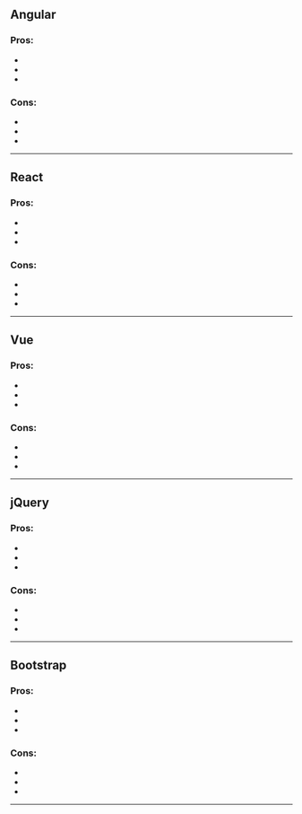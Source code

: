 ## Angular
### Pros: 
- 
- 
- 

### Cons:
- 
- 
- 

---

## React
### Pros: 
- 
- 
- 

### Cons:
- 
- 
- 

---

## Vue
### Pros: 
- 
- 
- 

### Cons:
- 
- 
- 

---
## jQuery
### Pros: 
- 
- 
- 

### Cons:
- 
- 
- 

---
## Bootstrap
### Pros: 
- 
- 
- 

### Cons:
- 
- 
- 

---
